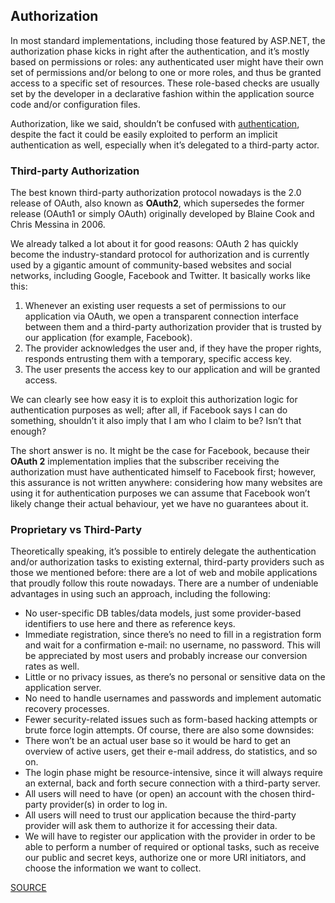 ## Authorization

In most standard implementations, including those featured by ASP.NET, the authorization phase 
kicks in right after the authentication, and it’s mostly based on permissions or roles: any 
authenticated user might have their own set of permissions and/or belong to one or more roles, 
and thus be granted access to a specific set of resources. These role-based checks are usually 
set by the developer in a declarative fashion within the application source code and/or 
configuration files.

Authorization, like we said, shouldn’t be confused with [authentication](https://github.com/vgorbic1/Tutorials/blob/master/Security/authentication.md), despite the fact it could 
be easily exploited to perform an implicit authentication as well, especially when it’s delegated 
to a third-party actor.

### Third-party Authorization
The best known third-party authorization protocol nowadays is the 2.0 release of OAuth, also 
known as **OAuth2**, which supersedes the former release (OAuth1 or simply OAuth) originally 
developed by Blaine Cook and Chris Messina in 2006.

We already talked a lot about it for good reasons: OAuth 2 has quickly become the 
industry-standard protocol for authorization and is currently used by a gigantic amount of 
community-based websites and social networks, including Google, Facebook and Twitter. 
It basically works like this:
1. Whenever an existing user requests a set of permissions to our application via OAuth, 
we open a transparent connection interface between them and a third-party authorization 
provider that is trusted by our application (for example, Facebook).
2. The provider acknowledges the user and, if they have the proper rights, responds 
entrusting them with a temporary, specific access key.
3. The user presents the access key to our application and will be granted access.

We can clearly see how easy it is to exploit this authorization logic for authentication purposes as 
well; after all, if Facebook says I can do something, shouldn’t it also imply that I am who I claim 
to be? Isn’t that enough?

The short answer is no. It might be the case for Facebook, because their **OAuth 2** implementation 
implies that the subscriber receiving the authorization must have authenticated himself to 
Facebook first; however, this assurance is not written anywhere: considering how many websites 
are using it for authentication purposes we can assume that Facebook won’t likely change their 
actual behaviour, yet we have no guarantees about it.

### Proprietary vs Third-Party
Theoretically speaking, it’s possible to entirely delegate the authentication and/or authorization tasks to existing external, third-party providers such as those we mentioned before: there are a lot of web and mobile applications that proudly follow this route nowadays. There are a number of undeniable advantages in using such an approach, including the following:
- No user-specific DB tables/data models, just some provider-based identifiers to use here and there as reference keys.
- Immediate registration, since there’s no need to fill in a registration form and wait for a confirmation e-mail: no username, no password. This will be appreciated by most users and probably increase our conversion rates as well.
- Little or no privacy issues, as there’s no personal or sensitive data on the application server.
- No need to handle usernames and passwords and implement automatic recovery processes.
- Fewer security-related issues such as form-based hacking attempts or brute force login attempts.
Of course, there are also some downsides:
- There won’t be an actual user base so it would be hard to get an overview of active users, get their e-mail address, do statistics, and so on.
- The login phase might be resource-intensive, since it will always require an external, back and forth secure connection with a third-party server.
- All users will need to have (or open) an account with the chosen third-party provider(s) in order to log in.
- All users will need to trust our application because the third-party provider will ask them to authorize it for accessing their data.
- We will have to register our application with the provider in order to be able to perform a number of required or optional tasks, such as receive our public and secret keys, authorize one or more URI initiators, and choose the information we want to collect.

[SOURCE](https://www.ryadel.com/en/user-authentication-authorization-web-development-login-auth-identity/)
